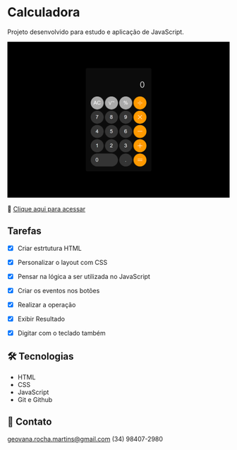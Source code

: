 # Calculadora

Projeto desenvolvido para estudo e aplicação de JavaScript.

![preview](.github/preview.png)

🔗 [Clique aqui para acessar](https://geovanarochamp.github.io/calculadora/)

## Tarefas

- [X] Criar estrtutura HTML
- [X] Personalizar o layout com CSS
- [X]  Pensar na lógica a ser utilizada no JavaScript
- [X] Criar os eventos nos botões
- [X] Realizar a operação
- [X] Exibir Resultado
- [X] Digitar com o teclado também


## 🛠️ Tecnologias

- HTML
- CSS
- JavaScript
- Git e Github

## 📲 Contato

geovana.rocha.martins@gmail.com
(34) 98407-2980